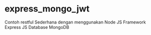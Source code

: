 # express_mongo_jwt
Contoh restful Sederhana dengan menggunakan Node JS
Framework Express JS 
Database MongoDB
